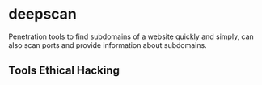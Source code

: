 # deepscan
Penetration tools to find subdomains of a website quickly and simply, can also scan ports and provide information about subdomains.

## Tools Ethical Hacking
